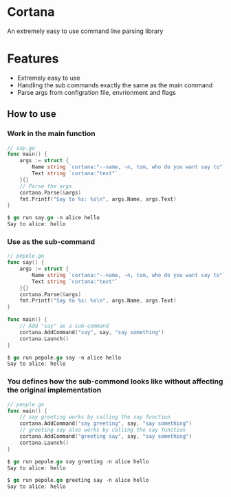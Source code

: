 # Cortana
An extremely easy to use command line parsing library 

# Features

* Extremely easy to use
* Handling the sub commands exactly the same as the main command
* Parse args from configration file, envrionment and flags

## How to use

### Work in the main function

```go
// say.go
func main() {
	args := struct {
		Name string `cortana:"--name, -n, tom, who do you want say to"`
		Text string `cortana:"text"`
	}{}
	// Parse the args
	cortana.Parse(&args)
	fmt.Printf("Say to %s: %s\n", args.Name, args.Text)
}

$ go run say.go -n alice hello
Say to alice: hello
```

### Use as the sub-command

```go
// pepole.go
func say() {
	args := struct {
		Name string `cortana:"--name, -n, tom, who do you want say to"`
		Text string `cortana:"text"`
	}{}
	cortana.Parse(&args)
	fmt.Printf("Say to %s: %s\n", args.Name, args.Text)
}

func main() {
	// Add "say" as a sub-command
	cortana.AddCommand("say", say, "say something")
	cortana.Launch()
}

$ go run pepole.go say -n alice hello
Say to alice: hello
```

### You defines how the sub-commond looks like without affecting the original implementation

```go
// people.go
func main() {
	// say greeting works by calling the say function
	cortana.AddCommand("say greeting", say, "say something")
	// greeting say also works by calling the say function
	cortana.AddCommand("greeting say", say, "say something")
	cortana.Launch()
}

$ go run pepole.go say greeting -n alice hello
Say to alice: hello

$ go run pepole.go greeting say -n alice hello
Say to alice: hello
```